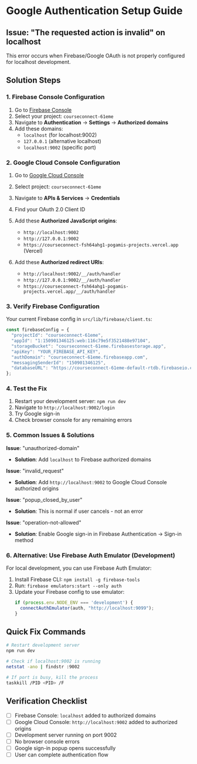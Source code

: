 # Google Authentication Setup Guide

## Issue: "The requested action is invalid" on localhost

This error occurs when Firebase/Google OAuth is not properly configured for localhost development.

## Solution Steps

### 1. Firebase Console Configuration

1. Go to [Firebase Console](https://console.firebase.google.com/)
2. Select your project: `courseconnect-61eme`
3. Navigate to **Authentication** → **Settings** → **Authorized domains**
4. Add these domains:
   - `localhost` (for localhost:9002)
   - `127.0.0.1` (alternative localhost)
   - `localhost:9002` (specific port)

### 2. Google Cloud Console Configuration

1. Go to [Google Cloud Console](https://console.cloud.google.com/)
2. Select project: `courseconnect-61eme`
3. Navigate to **APIs & Services** → **Credentials**
4. Find your OAuth 2.0 Client ID
5. Add these **Authorized JavaScript origins**:
   - `http://localhost:9002`
   - `http://127.0.0.1:9002`
   - `https://courseconnect-fsh64ahg1-pogamis-projects.vercel.app` (Vercel)

6. Add these **Authorized redirect URIs**:
   - `http://localhost:9002/__/auth/handler`
   - `http://127.0.0.1:9002/__/auth/handler`
   - `https://courseconnect-fsh64ahg1-pogamis-projects.vercel.app/__/auth/handler`

### 3. Verify Firebase Configuration

Your current Firebase config in `src/lib/firebase/client.ts`:
```typescript
const firebaseConfig = {
  "projectId": "courseconnect-61eme",
  "appId": "1:150901346125:web:116c79e5f3521488e97104",
  "storageBucket": "courseconnect-61eme.firebasestorage.app",
  "apiKey": "YOUR_FIREBASE_API_KEY",
  "authDomain": "courseconnect-61eme.firebaseapp.com",
  "messagingSenderId": "150901346125",
  "databaseURL": "https://courseconnect-61eme-default-rtdb.firebaseio.com"
};
```

### 4. Test the Fix

1. Restart your development server: `npm run dev`
2. Navigate to `http://localhost:9002/login`
3. Try Google sign-in
4. Check browser console for any remaining errors

### 5. Common Issues & Solutions

**Issue**: "unauthorized-domain"
- **Solution**: Add `localhost` to Firebase authorized domains

**Issue**: "invalid_request" 
- **Solution**: Add `http://localhost:9002` to Google Cloud Console authorized origins

**Issue**: "popup_closed_by_user"
- **Solution**: This is normal if user cancels - not an error

**Issue**: "operation-not-allowed"
- **Solution**: Enable Google sign-in in Firebase Authentication → Sign-in method

### 6. Alternative: Use Firebase Auth Emulator (Development)

For local development, you can use Firebase Auth Emulator:

1. Install Firebase CLI: `npm install -g firebase-tools`
2. Run: `firebase emulators:start --only auth`
3. Update your Firebase config to use emulator:
   ```typescript
   if (process.env.NODE_ENV === 'development') {
     connectAuthEmulator(auth, "http://localhost:9099");
   }
   ```

## Quick Fix Commands

```bash
# Restart development server
npm run dev

# Check if localhost:9002 is running
netstat -ano | findstr :9002

# If port is busy, kill the process
taskkill /PID <PID> /F
```

## Verification Checklist

- [ ] Firebase Console: `localhost` added to authorized domains
- [ ] Google Cloud Console: `http://localhost:9002` added to authorized origins
- [ ] Development server running on port 9002
- [ ] No browser console errors
- [ ] Google sign-in popup opens successfully
- [ ] User can complete authentication flow
